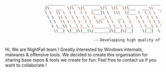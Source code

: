 ```Bash
      
                   ________   ___  ________  ___  ___  _________  ________ ________  ___       ___          
                  |\   ___  \|\  \|\   ____\|\  \|\  \|\___   ___\\  _____\\   __  \|\  \     |\  \         
                  \ \  \\ \  \ \  \ \  \___|\ \  \\\  \|___ \  \_\ \  \__/\ \  \|\  \ \  \    \ \  \        
                   \ \  \\ \  \ \  \ \  \  __\ \   __  \   \ \  \ \ \   __\\ \   __  \ \  \    \ \  \       
                    \ \  \\ \  \ \  \ \  \|\  \ \  \ \  \   \ \  \ \ \  \_| \ \  \ \  \ \  \____\ \  \____  
                     \ \__\\ \__\ \__\ \_______\ \__\ \__\   \ \__\ \ \__\   \ \__\ \__\ \_______\ \_______\
                      \|__| \|__|\|__|\|_______|\|__|\|__|    \|__|  \|__|    \|__|\|__|\|_______|\|_______|
            
                                        ---Developping high quality offensive tools---
```

Hi, We are NightFall team ! Greatly interested by Windows internals, malwares & offensive tools. We decided to create this organisation for sharing base repos & tools we create for fun. Feel free to contact us if you want to collaborate !
